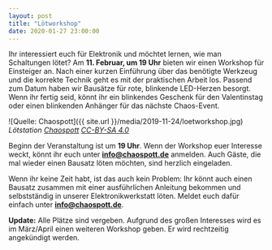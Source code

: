 ```yaml
---
layout: post
title: "Lötworkshop"
date: 2020-01-27 23:00:00
---
```

Ihr interessiert euch für Elektronik und möchtet lernen, wie man Schaltungen lötet? Am **11. Februar, um 19 Uhr** bieten wir einen Workshop für Einsteiger an. Nach einer kurzen Einführung über das benötigte Werkzeug und die korrekte Technik geht es mit der praktischen Arbeit los. Passend zum Datum haben wir Bausätze für rote, blinkende LED-Herzen besorgt. Wenn ihr fertig seid, könnt ihr ein blinkendes Geschenk für den Valentinstag oder einen blinkenden Anhänger für das nächste Chaos-Event.

![Quelle: Chaospott]({{ site.url }}/media/2019-11-24/loetworkshop.jpg)
*Lötstation [Chaospott](https://chaospott.de) [CC-BY-SA 4.0](https://creativecommons.org/licenses/by-sa/4.0/)*

Beginn der Veranstaltung ist um **19 Uhr**. Wenn der Workshop euer Interesse weckt, könnt ihr euch unter **info@chaospott.de** anmelden. Auch Gäste, die mal wieder einen Bausatz löten möchten, sind herzlich eingeladen.

Wenn ihr keine Zeit habt, ist das auch kein Problem: Ihr könnt auch einen Bausatz zusammen mit einer ausführlichen Anleitung bekommen und selbstständig in unserer Elektronikwerkstatt löten. Meldet euch dafür einfach unter **info@chaospott.de**.

**Update:** Alle Plätze sind vergeben. Aufgrund des großen Interesses wird es im März/April einen weiteren Workshop geben. Er wird rechtzeitig angekündigt werden.
